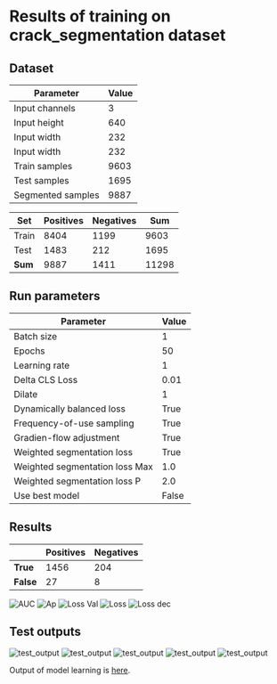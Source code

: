 # Results of training on crack_segmentation dataset

## Dataset

| Parameter         | Value       |
| -----------       | ----------- |
| Input channels    | 3           |
| Input height      | 640         |
| Input width       | 232         |
| Input width       | 232         |
| Train samples     | 9603        |
| Test samples      | 1695        |
| Segmented samples | 9887        |


| Set         | Positives   | Negatives   |  Sum        |
| ----------- | ----------- | ----------- | ----------- |
| Train       | 8404        | 1199        | 9603        |
| Test        | 1483        | 212         | 1695        |
| **Sum**     | 9887        | 1411        | 11298       |

## Run parameters
| Parameter                      | Value       |
| -----------                    | ----------- |
| Batch size                     | 1           |
| Epochs                         | 50          |
| Learning rate                  | 1           |
| Delta CLS Loss                 | 0.01        |
| Dilate                         | 1           |
| Dynamically balanced loss      | True        |
| Frequency-of-use sampling      | True        |
| Gradien-flow adjustment        | True        |
| Weighted segmentation loss     | True        |
| Weighted segmentation loss Max | 1.0         |
| Weighted segmentation loss P   | 2.0         |
| Use best model                 | False       |


## Results

|             | Positives   | Negatives   |
| ----------- | ----------- | ----------- |
| **True**    | 1456        | 204         |
| **False**   | 27          | 8           |


![AUC](./crack_segmentation/run_50/auc.PNG)
![Ap](./crack_segmentation/run_50/ap.PNG)
![Loss Val](./crack_segmentation/run_50/loss_val.png)
![Loss](./crack_segmentation/run_50/loss.png)
![Loss dec](./crack_segmentation/run_50/loss_dec.png)

## Test outputs

![test_output](./crack_segmentation/run_50/test_outputs/0.000_result_195.jpg)
![test_output](./crack_segmentation/run_50/test_outputs/0.287_result_10.jpg)
![test_output](./crack_segmentation/run_50/test_outputs/0.789_result_1503.jpg)
![test_output](./crack_segmentation/run_50/test_outputs/0.999_result_2490.jpg)
![test_output](./crack_segmentation/run_50/test_outputs/1.000_result_2889.jpg)

Output of model learning is [here](./crack_segmentation/run_50/nohup.out).